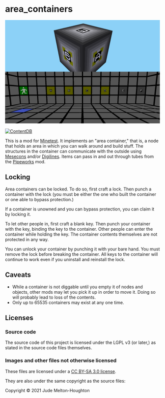 # area\_containers

![The outside and inside of an area container](screenshot.png)

[![ContentDB](https://content.minetest.net/packages/jwmhjwmh/area_containers/shields/title/)](https://content.minetest.net/packages/jwmhjwmh/area_containers/)

This is a mod for [Minetest][1]. It implements an "area container," that is,
a node that holds an area in which you can walk around and build stuff. The
structures in the container can communicate with the outside using
[Mesecons][2] and/or [Digilines][3]. Items can pass in and out through tubes
from the [Pipeworks][4] mod.

## Locking

Area containers can be locked. To do so, first craft a lock. Then punch a
container with the lock (you must be either the one who built the container or
one able to bypass protection.)

If a container is unowned and you can bypass protection, you can claim it by
locking it.

To let other people in, first craft a blank key. Then punch your container with
the key, binding the key to the container. Other people can enter the container
while holding the key. The container contents themselves are not protected in
any way.

You can unlock your container by punching it with your bare hand. You must
remove the lock before breaking the container. All keys to the container will
continue to work even if you uninstall and reinstall the lock.

## Caveats

- While a container is not diggable until you empty it of nodes and objects,
  other mods may let you pick it up in order to move it. Doing so will probably
  lead to loss of the contents.
- Only up to 65535 containers may exist at any one time.

## Licenses

### Source code

The source code of this project is licensed under the LGPL v3 (or later,)
as stated in the source code files themselves.

### Images and other files not otherwise licensed

These files are licensed under a [CC BY-SA 3.0 license][5].

They are also under the same copyright as the source files:

Copyright © 2021 Jude Melton-Houghton

[1]: https://www.minetest.net/
[2]: https://mesecons.net/
[3]: https://mesecons.net/digilines.html
[4]: https://gitlab.com/VanessaE/pipeworks/-/wikis/home
[5]: https://creativecommons.org/licenses/by-sa/3.0/
